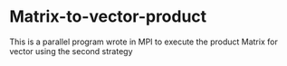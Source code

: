 Matrix-to-vector-product
========================

This is a parallel program wrote in MPI to execute the product Matrix for vector using the second strategy
